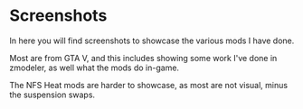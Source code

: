 # Screenshots

In here you will find screenshots to showcase the various mods I have done.

Most are from GTA V, and this includes showing some work I've done in zmodeler, as well what the mods do in-game.

The NFS Heat mods are harder to showcase, as most are not visual, minus the suspension swaps.
